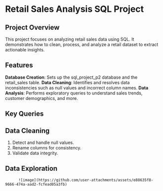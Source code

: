 # Retail Sales Analysis SQL Project

## Project Overview

This project focuses on analyzing retail sales data using SQL. It demonstrates how to clean, process, and analyze a retail dataset to extract actionable insights.

## Features
**Database Creation**: Sets up the sql_project_p2 database and the retail_sales table.
**Data Cleaning**: Identifies and resolves data inconsistencies such as null values and incorrect column names.
**Data Analysis**: Performs exploratory queries to understand sales trends, customer demographics, and more.


## Key Queries

## Data Cleaning

1. Detect and handle null values.
2. Rename columns for consistency.
3. Validate data integrity.

## Data Exploration

          ![image](https://github.com/user-attachments/assets/e88635f8-9666-474a-aad2-fcfead05a3fb)

